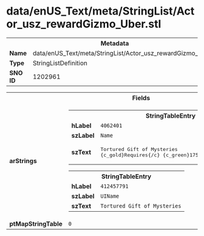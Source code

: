 <h1>data/enUS_Text/meta/StringList/Actor_usz_rewardGizmo_Uber.stl</h1><table><tr><th colspan="100%">Metadata</th></tr><tr><td><b>Name</b></td><td>data/enUS_Text/meta/StringList/Actor_usz_rewardGizmo_Uber.stl</td></tr><tr><td><b>Type</b></td><td>StringListDefinition</td></tr><tr><td><b>SNO ID</b></td><td>1202961</td></tr></table>

<table><tr><th colspan="100%">Fields</th></tr><tr><td><b>arStrings</b></td><td><table><tr><th colspan="100%">StringTableEntry</th></tr><tr><td><b>hLabel</b></td><td><code>4062401</code></td></tr><tr><td><b>szLabel</b></td><td><code>Name</code></td></tr><tr><td><b>szText</b></td><td><pre>Tortured Gift of Mysteries
{c_gold}Requires{/c} {c_green}175{/c} {c_gold}cinders{/c}</pre></td></tr></table>


<table><tr><th colspan="100%">StringTableEntry</th></tr><tr><td><b>hLabel</b></td><td><code>412457791</code></td></tr><tr><td><b>szLabel</b></td><td><code>UIName</code></td></tr><tr><td><b>szText</b></td><td><code>Tortured Gift of Mysteries</code></td></tr></table>


</td></tr><tr><td><b>ptMapStringTable</b></td><td><code>0</code></td></tr></table>

